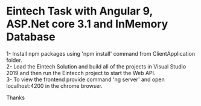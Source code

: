 # Eintech Task with Angular 9, ASP.Net core 3.1 and InMemory Database <br/>
1- Install npm packages using 'npm install' command from ClientApplication folder.<br/>
2- Load the Eintech Solution and build all of the projects in Visual Studio 2019 and then run the Eintecch project to start the Web API.<br/>
3- To view the frontend provide command 'ng server' and open localhost:4200 in the chrome browser.<br/>

Thanks
